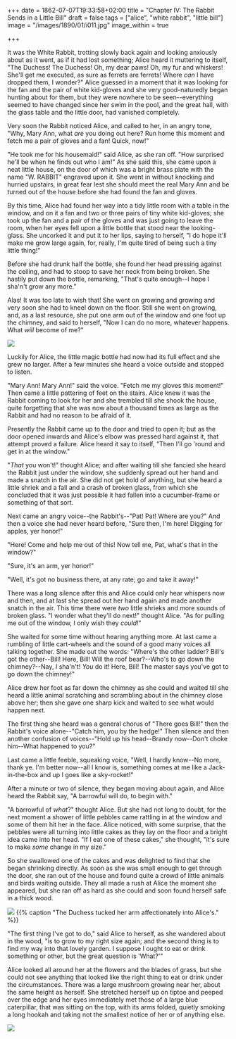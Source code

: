 +++
date = 1862-07-07T19:33:58+02:00
title = "Chapter IV: The Rabbit Sends in a Little Bill"
draft = false
tags = ["alice", "white rabbit", "little bill"]
image = "/images/1890/01/i011.jpg"
image_within = true

+++

It was the White Rabbit, trotting slowly back again and looking anxiously about as it went, as if it had lost something; Alice heard it muttering to itself, "The Duchess! The Duchess! Oh, my dear paws! Oh, my fur and whiskers! She'll get me executed, as sure as ferrets are ferrets! Where _can_ I have dropped them, I wonder?" Alice guessed in a moment that it was looking for the fan and the pair of white kid-gloves and she very good-naturedly began hunting about for them, but they were nowhere to be seen--everything seemed to have changed since her swim in the pool, and the great hall, with the glass table and the little door, had vanished completely.

Very soon the Rabbit noticed Alice, and called to her, in an angry tone, "Why, Mary Ann, what _are_ you doing out here? Run home this moment and fetch me a pair of gloves and a fan! Quick, now!"

"He took me for his housemaid!" said Alice, as she ran off. "How surprised he'll be when he finds out who I am!" As she said this, she came upon a neat little house, on the door of which was a bright brass plate with the name "W. RABBIT" engraved upon it. She went in without knocking and hurried upstairs, in great fear lest she should meet the real Mary Ann and be turned out of the house before she had found the fan and gloves.

By this time, Alice had found her way into a tidy little room with a table in the window, and on it a fan and two or three pairs of tiny white kid-gloves; she took up the fan and a pair of the gloves and was just going to leave the room, when her eyes fell upon a little bottle that stood near the looking-glass. She uncorked it and put it to her lips, saying to herself, "I do hope it'll make me grow large again, for, really, I'm quite tired of being such a tiny little thing!"

Before she had drunk half the bottle, she found her head pressing against the ceiling, and had to stoop to save her neck from being broken. She hastily put down the bottle, remarking, "That's quite enough--I hope I sha'n't grow any more."

Alas! It was too late to wish that! She went on growing and growing and very soon she had to kneel down on the floor. Still she went on growing, and, as a last resource, she put one arm out of the window and one foot up the chimney, and said to herself, "Now I can do no more, whatever happens. What _will_ become of me?"

![](/static/images/1890/01/i011.jpg)

Luckily for Alice, the little magic bottle had now had its full effect and she grew no larger. After a few minutes she heard a voice outside and stopped to listen.

"Mary Ann! Mary Ann!" said the voice. "Fetch me my gloves this moment!" Then came a little pattering of feet on the stairs. Alice knew it was the Rabbit coming to look for her and she trembled till she shook the house, quite forgetting that she was now about a thousand times as large as the Rabbit and had no reason to be afraid of it.

Presently the Rabbit came up to the door and tried to open it; but as the door opened inwards and Alice's elbow was pressed hard against it, that attempt proved a failure. Alice heard it say to itself, "Then I'll go 'round and get in at the window."

"_That_ you won't!" thought Alice; and after waiting till she fancied she heard the Rabbit just under the window, she suddenly spread out her hand and made a snatch in the air. She did not get hold of anything, but she heard a little shriek and a fall and a crash of broken glass, from which she concluded that it was just possible it had fallen into a cucumber-frame or something of that sort.

Next came an angry voice--the Rabbit's--"Pat! Pat! Where are you?" And then a voice she had never heard before, "Sure then, I'm here! Digging for apples, yer honor!"

"Here! Come and help me out of this! Now tell me, Pat, what's that in the window?"

"Sure, it's an arm, yer honor!"

"Well, it's got no business there, at any rate; go and take it away!"

There was a long silence after this and Alice could only hear whispers now and then, and at last she spread out her hand again and made another snatch in the air. This time there were _two_ little shrieks and more sounds of broken glass. "I wonder what they'll do next!" thought Alice.  "As for pulling me out of the window, I only wish they _could_!"

She waited for some time without hearing anything more. At last came a rumbling of little cart-wheels and the sound of a good many voices all talking together. She made out the words: "Where's the other ladder?  Bill's got the other--Bill! Here, Bill! Will the roof bear?--Who's to go down the chimney?--Nay, _I_ sha'n't! _You_ do it! Here, Bill! The master says you've got to go down the chimney!"

Alice drew her foot as far down the chimney as she could and waited till she heard a little animal scratching and scrambling about in the chimney close above her; then she gave one sharp kick and waited to see what would happen next.

The first thing she heard was a general chorus of "There goes Bill!" then the Rabbit's voice alone--"Catch him, you by the hedge!" Then silence and then another confusion of voices--"Hold up his head--Brandy now--Don't choke him--What happened to you?"

Last came a little feeble, squeaking voice, "Well, I hardly know--No more, thank ye. I'm better now--all I know is, something comes at me like a Jack-in-the-box and up I goes like a sky-rocket!"

After a minute or two of silence, they began moving about again, and Alice heard the Rabbit say, "A barrowful will do, to begin with."

"A barrowful of _what_?" thought Alice. But she had not long to doubt, for the next moment a shower of little pebbles came rattling in at the window and some of them hit her in the face. Alice noticed, with some surprise, that the pebbles were all turning into little cakes as they lay on the floor and a bright idea came into her head. "If I eat one of these cakes," she thought, "it's sure to make _some_ change in my size."

So she swallowed one of the cakes and was delighted to find that she began shrinking directly. As soon as she was small enough to get through the door, she ran out of the house and found quite a crowd of little animals and birds waiting outside. They all made a rush at Alice the moment she appeared, but she ran off as hard as she could and soon found herself safe in a thick wood.

![](/static/images/1890/01/plate03.jpg)
{{% caption "The Duchess tucked her arm affectionately into Alice's." %}}

"The first thing I've got to do," said Alice to herself, as she wandered about in the wood, "is to grow to my right size again; and the second thing is to find my way into that lovely garden. I suppose I ought to eat or drink something or other, but the great question is 'What?'"

Alice looked all around her at the flowers and the blades of grass, but she could not see anything that looked like the right thing to eat or drink under the circumstances. There was a large mushroom growing near her, about the same height as herself. She stretched herself up on tiptoe and peeped over the edge and her eyes immediately met those of a large blue caterpillar, that was sitting on the top, with its arms folded, quietly smoking a long hookah and taking not the smallest notice of her or of anything else.

![](/static/images/1890/01/i012.jpg)

